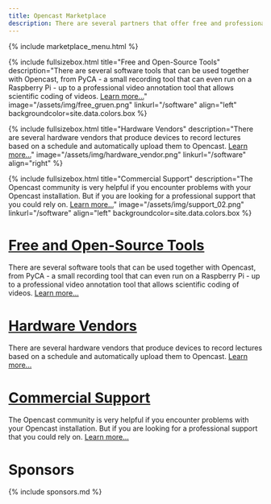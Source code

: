 ```yaml
---
title: Opencast Marketplace
description: There are several partners that offer free and professional tools and services around lecture recording and video management with Opencast.
---
```


{% include marketplace_menu.html %}

<!-- Lizenzen unsplash.com: https://unsplash.com/license -->

{% include fullsizebox.html 
title="Free and Open-Source Tools"
description="There are several software tools that can be used together with Opencast, from PyCA - a small recording tool that can even run on a Raspberry Pi - up to a professional video annotation tool that allows scientific coding of videos. [Learn more...](/tools)"
image="/assets/img/free_gruen.png"
linkurl="/software"
align="left"
backgroundcolor=site.data.colors.box
%}

{% include fullsizebox.html 
title="Hardware Vendors"
description="There are several hardware vendors that produce devices to record lectures based on a schedule and automatically upload them to Opencast. [Learn more...](/hardware)"
image="/assets/img/hardware_vendor.png"
linkurl="/software"
align="right"
%}

{% include fullsizebox.html 
title="Commercial Support"
description="The Opencast community is very helpful if you encounter problems with your Opencast installation. But if you are looking for a professional support that you could rely on. [Learn more...](/support)"
image="/assets/img/support_02.png"
linkurl="/software"
align="left"
backgroundcolor=site.data.colors.box
%}


# [Free and Open-Source Tools](/tools)

There are several software tools that can be used together with Opencast, from PyCA - a small recording tool that can even run on a Raspberry Pi - up to a professional video annotation tool that allows scientific coding of videos. [Learn more...](/tools)

# [Hardware Vendors](/hardware)

There are several hardware vendors that produce devices to record lectures based on a schedule and automatically upload them to Opencast. [Learn more...](/hardware)

# [Commercial Support](/support)

The Opencast community is very helpful if you encounter problems with your Opencast installation. But if you are looking for a professional support that you could rely on. [Learn more...](/support)

# Sponsors

{% include sponsors.md %}
